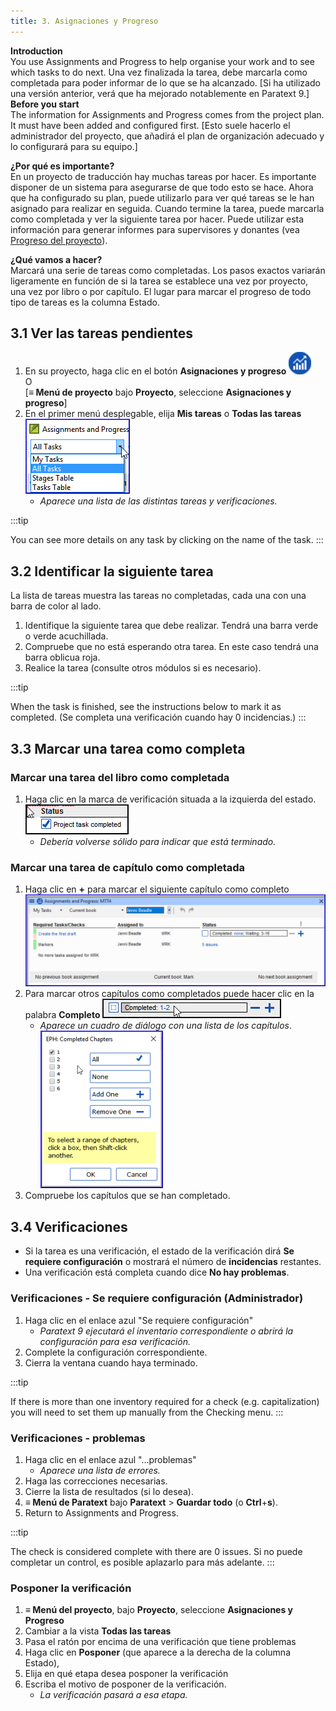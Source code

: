 ```yaml
---
title: 3. Asignaciones y Progreso
---
```

**Introduction**  
You use Assignments and Progress to help organise your work and to see which tasks to do next. Una vez finalizada la tarea, debe marcarla como completada para poder informar de lo que se ha alcanzado. [Si ha utilizado una versión anterior, verá que ha mejorado notablemente en Paratext 9.] **Before you start**  
The information for Assignments and Progress comes from the project plan. It must have been added and configured first. [Esto suele hacerlo el administrador del proyecto, que añadirá el plan de organización adecuado y lo configurará para su equipo.]

**¿Por qué es importante?**  
En un proyecto de traducción hay muchas tareas por hacer. Es importante disponer de un sistema para asegurarse de que todo esto se hace. Ahora que ha configurado su plan, puede utilizarlo para ver qué tareas se le han asignado para realizar en seguida. Cuando termine la tarea, puede marcarla como completada y ver la siguiente tarea por hacer. Puede utilizar esta información para generar informes para supervisores y donantes (vea [Progreso del proyecto](6.PP2.md)).

**¿Qué vamos a hacer?**  
Marcará una serie de tareas como completadas. Los pasos exactos variarán ligeramente en función de si la tarea se establece una vez por proyecto, una vez por libro o por capítulo. El lugar para marcar el progreso de todo tipo de tareas es la columna Estado.

## 3.1 Ver las tareas pendientes

1.  En su proyecto, haga clic en el botón **Asignaciones y progreso** ![](../media/03751d97bff94e04afee1ef9c87c4d22.png)  
   O  
   [**≡ Menú de proyecto** bajo **Proyecto**, seleccione **Asignaciones y progreso**]
1.  En el primer menú desplegable, elija **Mis tareas** o **Todas las tareas**  
   ![](../media/88de36d54c509d1316babd1b7253efc5.png)
     -  *Aparece una lista de las distintas tareas y verificaciones.*

:::tip

You can see more details on any task by clicking on the name of the task.
:::


## 3.2 Identificar la siguiente tarea

La lista de tareas muestra las tareas no completadas, cada una con una barra de color al lado.

1.  Identifique la siguiente tarea que debe realizar. Tendrá una barra verde o verde acuchillada.
1.  Compruebe que no está esperando otra tarea. En este caso tendrá una barra oblicua roja.
1.  Realice la tarea (consulte otros módulos si es necesario).

:::tip

When the task is finished, see the instructions below to mark it as completed. (Se completa una verificación cuando hay 0 incidencias.)
:::


## 3.3 Marcar una tarea como completa

### Marcar una tarea del libro como completada

1.  Haga clic en la marca de verificación situada a la izquierda del estado.  
   ![](../media/e7f0dce290e93fc005ea761da0f7ed23.png)
     -   *Debería volverse sólido para indicar que está terminado.*



### Marcar una tarea de capítulo como completada

1.  Haga clic en **+** para marcar el siguiente capítulo como completo  
   ![](../media/d6dc2e25549769d056778dfb6449a9e1.png)
1.  Para marcar otros capítulos como completados puede hacer clic en la palabra **Completo** ![](../media/2c4b7afffd2875b89c569c46c1067352.png)
     -  *Aparece un cuadro de diálogo con una lista de los capítulos*.  
       ![](../media/7efa90ca176b6af0392c215d30acdb51.png)
2.  Compruebe los capítulos que se han completado.

## 3.4 Verificaciones

-   Si la tarea es una verificación, el estado de la verificación dirá **Se requiere configuración** o mostrará el número de **incidencias** restantes.
-   Una verificación está completa cuando dice **No hay problemas**.

### Verificaciones - Se requiere configuración (Administrador)

1.  Haga clic en el enlace azul "Se requiere configuración"
     -  *Paratext 9 ejecutará el inventario correspondiente o abrirá la configuración para esa verificación.*
1.  Complete la configuración correspondiente.
1.  Cierra la ventana cuando haya terminado.

:::tip

If there is more than one inventory required for a check (e.g. capitalization) you will need to set them up manually from the Checking menu.
:::


### Verificaciones - problemas

1.  Haga clic en el enlace azul "…problemas"
     -  *Aparece una lista de errores.*
1.  Haga las correcciones necesarias.
1.  Cierre la lista de resultados (si lo desea).
1.  **≡ Menú de Paratext** bajo **Paratext** \> **Guardar todo** (o **Ctrl**+**s**).
2.  Return to Assignments and Progress.

:::tip

The check is considered complete with there are 0 issues. Si no puede completar un control, es posible aplazarlo para más adelante.
:::


### Posponer la verificación

1.  **≡ Menú del proyecto**, bajo **Proyecto**, seleccione **Asignaciones y Progreso**
1.  Cambiar a la vista **Todas las tareas**
1.  Pasa el ratón por encima de una verificación que tiene problemas
1.  Haga clic en **Posponer** (que aparece a la derecha de la columna Estado),
1.  Elija en qué etapa desea posponer la verificación
1.  Escriba el motivo de posponer de la verificación.
     -  *La verificación pasará a esa etapa.*
